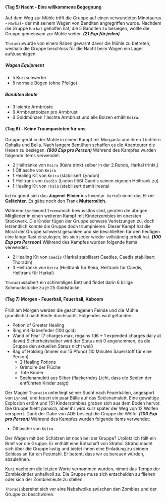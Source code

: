 #### (Tag 5) Nacht - Eine willkommene Begegnung
Auf dem Weg zur Mühle trifft die Gruppe auf einen verwundeten Minotaurus - `Harkal`- der mit seinem Wagen von Banditen angregriffen wurde. Nachdem die Gruppe `Harkal` geholfen hat, die 5 Banditen zu besiegen, wollte die Gruppe gemeinsam zur Mühle weiter. ***(21 Exp für jeden)***

`Thoradin`wurde von einem Raben gewarnt davor die Mühle zu betreten, weshalb die Gruppe beschloss für die Nacht beim Wagen ein Lager aufzuschlagen. 

##### Wagen Equipment
- 5 Kurzschwerter
- 5 normale Bögen (ohne Pfeilge)
##### Banditen Beute
- 3 leichte Armbrüste
- 6 Armbrustbolzen pro Armbrust
- 6 Goldmünzen
1 leichte Armbrust und alle Bolzen erhält `Keira`.

#### (Tag 6) - Keine Traumpasteten für uns
Gruppe gerät in der Mühle in einem Kampf mit Morganta und ihren Töchtern Ophalia und Bella. Nach langem Bemühen schaffen es die Abenteurer die Hexen zu besiegen. ***(900 Exp pro Person)***
Während des Kampfes wurden folgende Items verwendet:
- 2 Heiltränke von `Keira` (Keira trinkt selber in der 2.Runde, Harkal trinkt,)
- 1 Ölflasche von `Keira`
- 1 Healing Kit von `Keira` (stabilisert Lyndon)
- 1 Heiltrank von `Caedis` (Lndon flößt Caedis seinen eigenen Heiltrank zu)
- 1 Healing Kit von `Thala` (stabilisert damit Ireena)

`Keira` gönnt sich das **Jugend-Elixier** ins Inventar. `Harkal`nimmt das Elixier **Gelächter**. Es gäbe noch den Trank **Muttermilch**.

Während `Lyndon`und `Ireena`noch bewusstlos sind, geraten die übrigen Mitglieder in einen weiteren Kampf mit Kinderzombies im obersten Stockwerk. Die Kinder fügen der Gruppe schwere Verletzungen zu, doch letzendlich konnte die Gruppe doch triumphieren. Dieser Kampf hat die Moral der Gruppe schwerst gesunken und sie beschließen für den heutigen eine lange Rast einzulegen, bis sich jeder wieder vollständig erholt hat. ***(100 Exp pro Perseon)***
Während des Kampfes wurden folgende Items verwendet:
- 2 Healing Kit von `Caedis` (Harkal stabilisert Caedies, Caedis stabilisert Thoradin)
- 3 Heiltränke von `Keira` (Heiltrank für Keira, Heiltrank für Caedis, Heiltrank für Harkal)

`Thoradin`säubert ein schimmliges Bett und findet darin 6 billige Schmuckstücke zu je 25 Goldstücke.

#### (Tag 7) Morgen - Feuerball, Feuerball, Kaboom 
Früh am Morgen werden die geschlagenen Feinde und die Mühle grundlichst nach Beute durchsucht.
Folgendes wird gefunden:
- Potion of Greater Healing
- Ring mit Rabenfeder (100 gold)
- Wand of Fear (7 charges max, regains 1d6 + 1 expended charges daily at dawn)
Sicherheitshalber wird der Status mit 0 angenommen, da die Gruppe den aktuellen Status nicht weiß
- Bag of Holding (Immer nur 15 Pfund) (10 Minuten Sauerstoff für eine Person)
	- 2 Healing Potions
	- Grimoire der Flüche
	- Tote Kinder
	- Seelenamulett aus Silber (flackerndes Licht, dass die Seelen der entführten Kinder zeigt)

Der Magier `Thoradin` unterliegt seiner Sucht nach Feuerbällen, angesport von `Lynond`, und feuert ein paar Bälle auf das Seelenamulett. Eine gewaltige Explosion ertönt und 151 Kinderzombies graben sich aus dem Boden hervor. 
Die Gruppe flieht panisch, aber ihr wird kurz später der Weg von 12 Wölfen versperrt. Dank der Gabe von AOE besiegt die Gruppe die Wölfe. ***(100 Exp pro Person)***
Während des Kampfes wurden folgende Items verwendet:
- Ölflasche von `Keira`

Der Wagen mit den Schätzen ist noch bei der Gruppe? Urplötzlich fällt ein Brief vor die Gruppe. Er enthält eine Botschaft von Strahd. Strahd macht sich über die Gruppe lustig und bietet ihnen eine Einladung zu seinem Schloss an für ein Festmahl. Er betont, dass wir es bereuen würden, abzulehnen.

Kurz nachdem die letzten Worte vernommen wurden, nimmt das Tempo der Zombiekinder unheilvoll zu. Die Gruppe muss sich entscheiden zu fliehen oder sich der Zombiemeute zu stellen.

`Thoradin`bereitet sich vor eine Nebelwolke zwischen den Zombies und der Gruppe zu beschwören.


